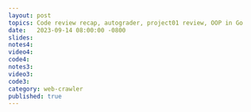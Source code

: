 ```yaml
---
layout: post
topics: Code review recap, autograder, project01 review, OOP in Go
date:   2023-09-14 08:00:00 -0800
slides: 
notes4: 
video4: 
code4: 
notes3: 
video3: 
code3: 
category: web-crawler
published: true
---
```

